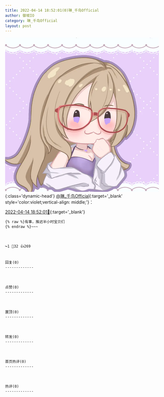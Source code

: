 ```yaml
---
title: 2022-04-14 18:52:01(0)琳_千鸟Official
author: 御坂IO
category: 琳_千鸟Official
layout: post
---
```


![img](/images/c0a88f85ebd0d056f37b114e0748e69556c8b488.jpg){:class='dynamic-head'}
[@琳_千鸟Official](https://space.bilibili.com/1620923329/dynamic){:target='_blank' style='color:violet;vertical-align: middle;'}：

[2022-04-14 18:52:01🔗](https://t.bilibili.com/648948603513995299){:target='_blank'}

~~~
{% raw %}有事，推迟半小时宝贝们
{% endraw %}~~~



↪️1 💬32 👍269


回复(0)
-------------



点赞(0)
-------------



置顶(0)
-------------



转发(0)
-------------



首页热评(0)
-------------



热评(0)
-------------



